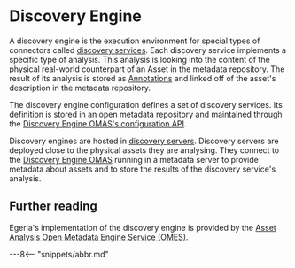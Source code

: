 <!-- SPDX-License-Identifier: CC-BY-4.0 -->
<!-- Copyright Contributors to the ODPi Egeria project. -->

# Discovery Engine

A discovery engine is the execution environment for special types of connectors called
[discovery services](/concepts/open-discovery-service).
Each discovery service implements a specific type of analysis.  This analysis is looking
into the content of the physical real-world counterpart of an Asset in the metadata repository.
The result of its analysis is stored as [Annotations](discovery-annotation.md)
and linked off of the asset's description in the metadata repository.

The discovery engine configuration defines a set of discovery services.  Its definition is stored in
an open metadata repository and maintained through the
[Discovery Engine OMAS's configuration API](/services/omas/discovery-engine/overview).

Discovery engines are hosted in [discovery servers](discovery-server.md).
Discovery servers are deployed close to the physical assets they are analysing.
They connect to the [Discovery Engine OMAS](/services/omas/discovery-engine/overview)
running in a metadata server
to provide metadata about assets and to
store the results of the discovery service's analysis.

## Further reading

Egeria's implementation of the discovery engine is provided by the
[Asset Analysis Open Metadata Engine Service (OMES)](/services/omes/asset-analysis/overview).


---8<-- "snippets/abbr.md"